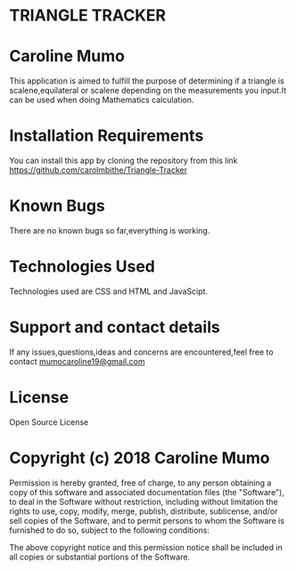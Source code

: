 # TRIANGLE TRACKER
# Caroline Mumo

This application is aimed to fulfill the purpose of determining if a triangle is scalene,equilateral or scalene depending on the measurements you input.It can be used when doing Mathematics calculation.

# Installation Requirements
You can install this app by cloning the repository from this link https://github.com/carolmbithe/Triangle-Tracker

# Known Bugs
There are no known bugs so far,everything is working.

# Technologies Used
Technologies used are CSS and HTML and JavaScipt.

# Support and contact details
 If any issues,questions,ideas and concerns are encountered,feel free to contact mumocaroline19@gmail.com

# License
Open Source License
# Copyright (c) 2018 Caroline Mumo
Permission is hereby granted, free of charge, to any person obtaining a copy
of this software and associated documentation files (the "Software"), to deal
in the Software without restriction, including without limitation the rights
to use, copy, modify, merge, publish, distribute, sublicense, and/or sell
copies of the Software, and to permit persons to whom the Software is
furnished to do so, subject to the following conditions:

The above copyright notice and this permission notice shall be included in
all copies or substantial portions of the Software.
